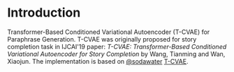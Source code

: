 # Introduction
Transformer-Based Conditioned Variational Autoencoder (T-CVAE) for Paraphrase Generation. T-CVAE was originally proposed for story completion task in IJCAI'19 paper: *T-CVAE: Transformer-Based Conditioned Variational Autoencoder for Story Completion* by Wang, Tianming and Wan, Xiaojun. The implementation is based on [@sodawater](https://github.com/sodawater) [T-CVAE](https://github.com/sodawater/T-CVAE).

